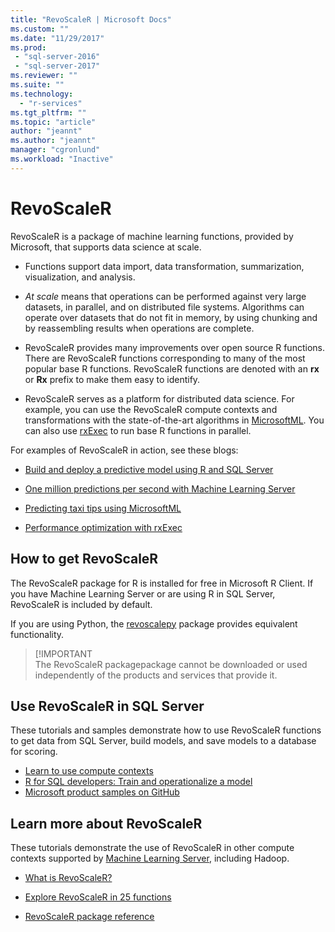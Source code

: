 ```yaml
---
title: "RevoScaleR | Microsoft Docs"
ms.custom: ""
ms.date: "11/29/2017"
ms.prod: 
 - "sql-server-2016"
 - "sql-server-2017"
ms.reviewer: ""
ms.suite: ""
ms.technology: 
  - "r-services"
ms.tgt_pltfrm: ""
ms.topic: "article"
author: "jeannt"
ms.author: "jeannt"
manager: "cgronlund"
ms.workload: "Inactive"
---
```


# RevoScaleR

RevoScaleR is a package of machine learning functions, provided by Microsoft, that supports data science at scale.

+ Functions support data import, data transformation, summarization, visualization, and analysis.

+ _At scale_ means that operations can be performed against very large datasets, in parallel, and on distributed file systems. Algorithms can operate over datasets that do not fit in memory, by using chunking and by reassembling results when operations are complete.

+ RevoScaleR provides many improvements over open source R functions. There are RevoScaleR functions corresponding to many of the most popular base R functions. RevoScaleR functions are denoted with an **rx** or **Rx** prefix to make them easy to identify.

+ RevoScaleR serves as a platform for distributed data science. For example, you can use the RevoScaleR compute contexts and transformations with the state-of-the-art algorithms in [MicrosoftML](https://docs.microsoft.com/machine-learning-server/r/concept-what-is-the-microsoftml-package). You can also use [rxExec](https://docs.microsoft.com/machine-learning-server/r-reference/revoscaler/rxexec) to run base R functions in parallel.

For examples of RevoScaleR in action, see these blogs: 

+ [Build and deploy a predictive model using R and SQL Server](https://microsoft.github.io/sql-ml-tutorials/R/rentalprediction/)

+ [One million predictions per second with Machine Learning Server](https://blogs.msdn.microsoft.com/mlserver/2017/10/15/1-million-predictionssec-with-machine-learning-server-web-service/)

+ [Predicting taxi tips using MicrosoftML](https://blogs.msdn.microsoft.com/microsoftrservertigerteam/2017/01/17/predicting-nyc-taxi-tips-using-microsoftml/)

+ [Performance optimization with rxExec](https://blogs.msdn.microsoft.com/microsoftrservertigerteam/2016/11/14/performance-optimization-when-using-rxexec-to-parallelize-algorithms/)

## How to get RevoScaleR

The RevoScaleR package for R is installed for free in Microsoft R Client. If you have Machine Learning Server or are using R in SQL Server, RevoScaleR is included by default.

If you are using Python, the [revoscalepy](../python/what-is-revoscalepy.md) package provides equivalent functionality.

> [!IMPORTANT\
> The RevoScaleR packagepackage cannot be downloaded or used independently of the products and services that provide it.

## Use RevoScaleR in SQL Server

These tutorials and samples demonstrate how to use RevoScaleR functions to get data from SQL Server, build models, and save models to a database for scoring.

+ [Learn to use compute contexts](../tutorials/deepdive-data-science-deep-dive-using-the-revoscaler-packages.md)
+ [R for SQL developers: Train and operationalize a model](../tutorials/sqldev-in-database-r-for-sql-developers.md)
+ [Microsoft product samples on GitHub](https://github.com/Microsoft/SQL-Server-R-Services-Samples)

## Learn more about RevoScaleR

These tutorials demonstrate the use of RevoScaleR in other compute contexts supported by [Machine Learning Server](https://docs.microsoft.com/machine-learning-server/what-is-machine-learning-server), including Hadoop.

+ [What is RevoScaleR?](https://docs.microsoft.com/machine-learning-server/r/concept-what-is-revoscaler)

+ [Explore RevoScaleR in 25 functions](https://docs.microsoft.com/machine-learning-server/r/tutorial-r-to-revoscaler)

+ [RevoScaleR package reference](https://docs.microsoft.com/machine-learning-server/r-reference/revoscaler/revoscaler)

